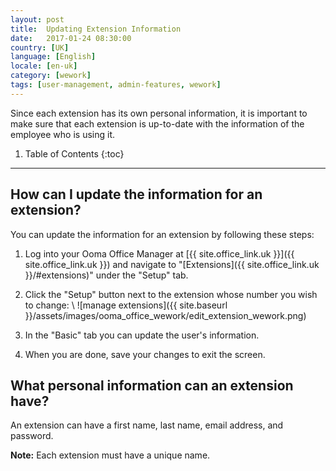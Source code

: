 ```yaml
---
layout: post
title:  Updating Extension Information
date:   2017-01-24 08:30:00
country: [UK]
language: [English]
locale: [en-uk]
category: [wework]
tags: [user-management, admin-features, wework]
---
```


Since each extension has its own personal information, it is important to make sure that each extension is up-to-date with the information of the employee who is using it.

1. Table of Contents
{:toc}
* * *

## How can I update the information for an extension?

You can update the information for an extension by following these steps:

1. Log into your Ooma Office Manager at [{{ site.office_link.uk }}]({{ site.office_link.uk }}) and navigate to "[Extensions]({{ site.office_link.uk }}/#extensions)" under the "Setup" tab.
2. Click the "Setup" button next to the extension whose number you wish to change: \\
   ![manage extensions]({{ site.baseurl }}/assets/images/ooma_office_wework/edit_extension_wework.png)

3. In the "Basic" tab you can update the user's information.
4. When you are done, save your changes to exit the screen.

## What personal information can an extension have?

An extension can have a first name, last name, email address, and password.

**Note:** Each extension must have a unique name.